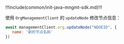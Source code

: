 !!!include(common/init-java-mngmt-sdk.md)!!!

使用 `OrgManagementClient` 的 `updateNode` 修改节点信息：

```javascript
await managementClient.org.updateNode("NDOEID", {
   name: '新的节点名称'
})
```